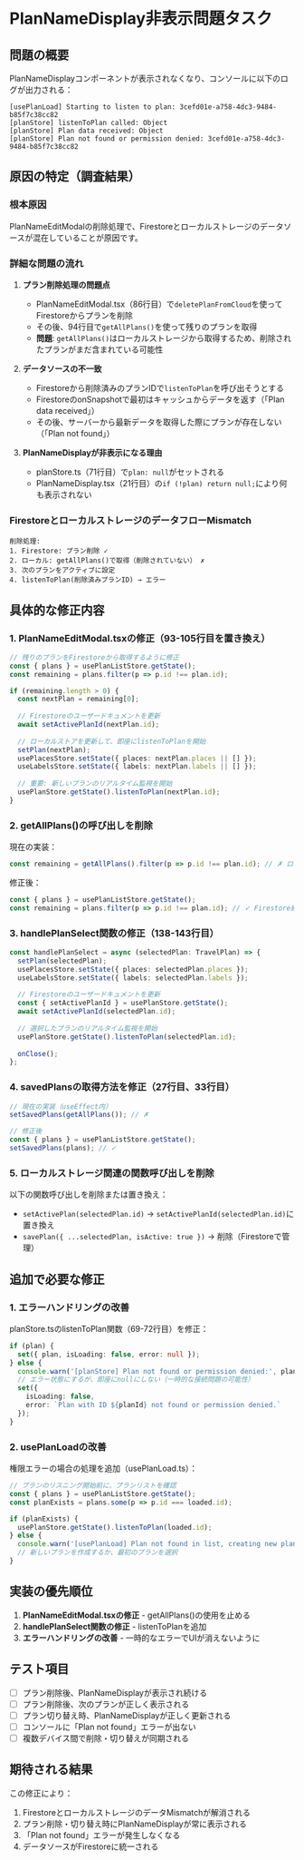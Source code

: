 # PlanNameDisplay非表示問題タスク

## 問題の概要
PlanNameDisplayコンポーネントが表示されなくなり、コンソールに以下のログが出力される：
```
[usePlanLoad] Starting to listen to plan: 3cefd01e-a758-4dc3-9484-b85f7c38cc82
[planStore] listenToPlan called: Object
[planStore] Plan data received: Object
[planStore] Plan not found or permission denied: 3cefd01e-a758-4dc3-9484-b85f7c38cc82
```

## 原因の特定（調査結果）

### 根本原因
PlanNameEditModalの削除処理で、Firestoreとローカルストレージのデータソースが混在していることが原因です。

### 詳細な問題の流れ

1. **プラン削除処理の問題点**
   - PlanNameEditModal.tsx（86行目）で`deletePlanFromCloud`を使ってFirestoreからプランを削除
   - その後、94行目で`getAllPlans()`を使って残りのプランを取得
   - **問題**: `getAllPlans()`はローカルストレージから取得するため、削除されたプランがまだ含まれている可能性

2. **データソースの不一致**
   - Firestoreから削除済みのプランIDで`listenToPlan`を呼び出そうとする
   - FirestoreのonSnapshotで最初はキャッシュからデータを返す（「Plan data received」）
   - その後、サーバーから最新データを取得した際にプランが存在しない（「Plan not found」）

3. **PlanNameDisplayが非表示になる理由**
   - planStore.ts（71行目）で`plan: null`がセットされる
   - PlanNameDisplay.tsx（21行目）の`if (!plan) return null;`により何も表示されない

### FirestoreとローカルストレージのデータフローMismatch
```
削除処理:
1. Firestore: プラン削除 ✓
2. ローカル: getAllPlans()で取得（削除されていない） ✗
3. 次のプランをアクティブに設定
4. listenToPlan(削除済みプランID) → エラー
```

## 具体的な修正内容

### 1. PlanNameEditModal.tsxの修正（93-105行目を置き換え）

```typescript
// 残りのプランをFirestoreから取得するように修正
const { plans } = usePlanListStore.getState();
const remaining = plans.filter(p => p.id !== plan.id);

if (remaining.length > 0) {
  const nextPlan = remaining[0];
  
  // Firestoreのユーザードキュメントを更新
  await setActivePlanId(nextPlan.id);
  
  // ローカルストアを更新して、即座にlistenToPlanを開始
  setPlan(nextPlan);
  usePlacesStore.setState({ places: nextPlan.places || [] });
  useLabelsStore.setState({ labels: nextPlan.labels || [] });
  
  // 重要: 新しいプランのリアルタイム監視を開始
  usePlanStore.getState().listenToPlan(nextPlan.id);
}
```

### 2. getAllPlans()の呼び出しを削除
現在の実装：
```typescript
const remaining = getAllPlans().filter(p => p.id !== plan.id); // ✗ ローカルストレージ
```

修正後：
```typescript
const { plans } = usePlanListStore.getState();
const remaining = plans.filter(p => p.id !== plan.id); // ✓ Firestore経由
```

### 3. handlePlanSelect関数の修正（138-143行目）

```typescript
const handlePlanSelect = async (selectedPlan: TravelPlan) => {
  setPlan(selectedPlan);
  usePlacesStore.setState({ places: selectedPlan.places });
  useLabelsStore.setState({ labels: selectedPlan.labels });
  
  // Firestoreのユーザードキュメントを更新
  const { setActivePlanId } = usePlanStore.getState();
  await setActivePlanId(selectedPlan.id);
  
  // 選択したプランのリアルタイム監視を開始
  usePlanStore.getState().listenToPlan(selectedPlan.id);
  
  onClose();
};
```

### 4. savedPlansの取得方法を修正（27行目、33行目）

```typescript
// 現在の実装（useEffect内）
setSavedPlans(getAllPlans()); // ✗

// 修正後
const { plans } = usePlanListStore.getState();
setSavedPlans(plans); // ✓
```

### 5. ローカルストレージ関連の関数呼び出しを削除

以下の関数呼び出しを削除または置き換え：
- `setActivePlan(selectedPlan.id)` → `setActivePlanId(selectedPlan.id)`に置き換え
- `savePlan({ ...selectedPlan, isActive: true })` → 削除（Firestoreで管理）

## 追加で必要な修正

### 1. エラーハンドリングの改善

planStore.tsのlistenToPlan関数（69-72行目）を修正：
```typescript
if (plan) {
  set({ plan, isLoading: false, error: null });
} else {
  console.warn('[planStore] Plan not found or permission denied:', planId);
  // エラー状態にするが、即座にnullにしない（一時的な接続問題の可能性）
  set({ 
    isLoading: false, 
    error: `Plan with ID ${planId} not found or permission denied.` 
  });
}
```

### 2. usePlanLoadの改善

権限エラーの場合の処理を追加（usePlanLoad.ts）：
```typescript
// プランのリスニング開始前に、プランリストを確認
const { plans } = usePlanListStore.getState();
const planExists = plans.some(p => p.id === loaded.id);

if (planExists) {
  usePlanStore.getState().listenToPlan(loaded.id);
} else {
  console.warn('[usePlanLoad] Plan not found in list, creating new plan');
  // 新しいプランを作成するか、最初のプランを選択
}
```

## 実装の優先順位

1. **PlanNameEditModal.tsxの修正** - getAllPlans()の使用を止める
2. **handlePlanSelect関数の修正** - listenToPlanを追加
3. **エラーハンドリングの改善** - 一時的なエラーでUIが消えないように

## テスト項目

- [ ] プラン削除後、PlanNameDisplayが表示され続ける
- [ ] プラン削除後、次のプランが正しく表示される
- [ ] プラン切り替え時、PlanNameDisplayが正しく更新される
- [ ] コンソールに「Plan not found」エラーが出ない
- [ ] 複数デバイス間で削除・切り替えが同期される

## 期待される結果

この修正により：
1. FirestoreとローカルストレージのデータMismatchが解消される
2. プラン削除・切り替え時にPlanNameDisplayが常に表示される
3. 「Plan not found」エラーが発生しなくなる
4. データソースがFirestoreに統一される